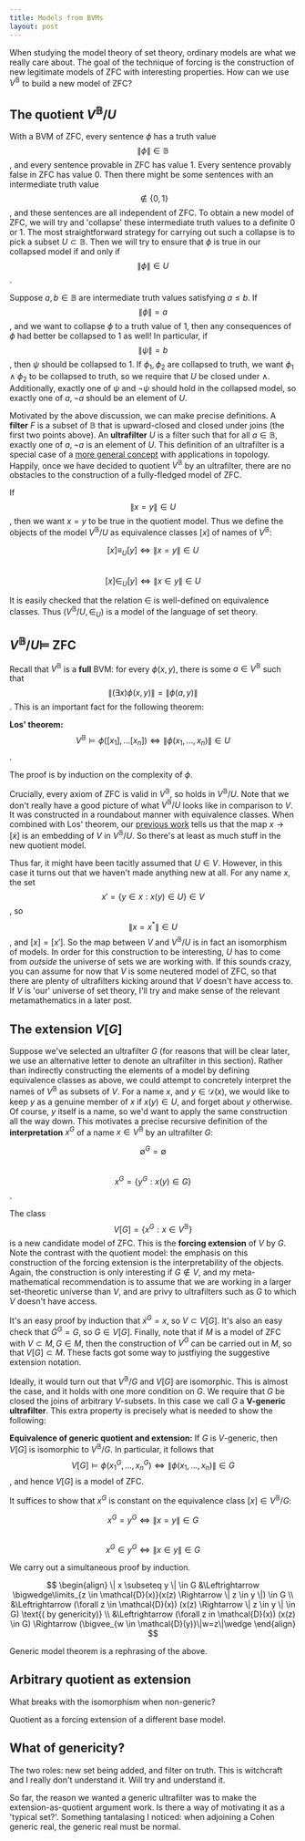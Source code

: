 ```yaml
---
title: Models from BVMs
layout: post
---
```


<script type="text/x-mathjax-config"> MathJax.Hub.Config({ tex2jax: { inlineMath: [['$','$'], ['\\(','\\)']], processEscapes: true } }); </script> <script src="https://cdnjs.cloudflare.com/ajax/libs/mathjax/2.7.0/MathJax.js?config=TeX-AMS-MML_HTMLorMML" type="text/javascript"></script>

When studying the model theory of set theory, ordinary models are what we really care about. The goal of the technique of forcing is the construction of new legitimate models of ZFC with interesting properties. How can we use $V^{\mathbb{B}}$ to build a new model of ZFC?

## The quotient $V^{\mathbb{B}}/U$

With a BVM of ZFC, every sentence $\phi$ has a truth value $$\| \phi \| \in \mathbb{B}$$, and every sentence provable in ZFC has value 1. Every sentence provably false in ZFC has value 0. Then there might be some sentences with an intermediate truth value $$ \not \in \{0,1\}$$, and these sentences are all independent of ZFC. To obtain a new model of ZFC, we will try and 'collapse' these intermediate truth values to a definite 0 or 1. The most straightforward strategy for carrying out such a collapse is to pick a subset $U \subset \mathbb{B}$. Then we will try to ensure that $\phi$ is true in our collapsed model if and only if $$\| \phi \| \in U$$.

Suppose $a, b \in \mathbb{B}$ are intermediate truth values satisfying $a \leq b$. If $$\| \phi \| = a$$, and we want to collapse $\phi$ to a truth value of 1, then any consequences of $\phi$ had better be collapsed to 1 as well! In particular, if $$\| \psi \| = b$$, then $\psi$ should be collapsed to 1. If $\phi_1, \phi_2$ are collapsed to truth, we want $\phi_1 \land \phi_2$ to be collapsed to truth, so we require that $U$ be closed under $\land$. Additionally, exactly one of $\psi$ and $\lnot \psi$ should hold in the collapsed model, so exactly one of $a, \lnot a$ should be an element of $U$. 

Motivated by the above discussion, we can make precise definitions. A **filter** $F$ is a subset of $\mathbb{B}$ that is upward-closed and closed under joins (the first two points above). An **ultrafilter** $U$ is a filter such that for all $a \in \mathbb{B}$, exactly one of $a, \lnot a$ is an element of $U$. This definition of an ultrafilter is a special case of a [more general concept](https://en.wikipedia.org/wiki/Ultrafilter) with applications in topology. Happily, once we have decided to quotient $V^{\mathbb{B}}$ by an ultrafilter, there are no obstacles to the construction of a fully-fledged model of ZFC.

If $$\| x = y \| \in U$$, then we want $x=y$ to be true in the quotient model. Thus we define the objects of the model $V^{\mathbb{B}}/U$ as equivalence classes $[x]$ of names of $V^{\mathbb{B}}$:

$$[x] \equiv_U [y] \Leftrightarrow \| x = y \| \in U$$  
$$[x] \in_U [y] \Leftrightarrow \| x \in y \| \in U$$

It is easily checked that the relation $\in$ is well-defined on equivalence classes. Thus $(V^{\mathbb{B}}/U, \in_U)$ is a model of the language of set theory.

## $V^{\mathbb{B}}/U \models$ ZFC

Recall that $V^{\mathbb{B}}$ is a **full** BVM: for every $\phi(x, y)$, there is some $a \in V^{\mathbb{B}}$ such that $$\| (\exists x) \phi(x,y) \| = \| \phi(a, y) \|$$. This is an important fact for the following theorem:

**Los' theorem:** $$V^{\mathbb{B}} \models \phi([x_1], ... [x_n]) \Leftrightarrow \| \phi(x_1, ..., x_n) \| \in U$$.

The proof is by induction on the complexity of $\phi$.

Crucially, every axiom of ZFC is valid in $V^{\mathbb{B}}$, so holds in $V^{\mathbb{B}}/U$. Note that we don't really have a good picture of what $V^{\mathbb{B}}/U$ looks like in comparison to $V$. It was constructed in a roundabout manner with equivalence classes. When combined with Los' theorem, our [previous work](https://hilbert-spaess.github.io/2020/05/22/$V-B$-models-ZFC.html) tells us that the map $x \to [\dot{x}]$ is an embedding of $V$ in $V^{\mathbb{B}}/U$. So there's at least as much stuff in the new quotient model.

Thus far, it might have been tacitly assumed that $U \in V$. However, in this case it turns out that we haven't made anything new at all. For any name $x$, the set $$x' = \{y \in x : x(y) \in U\} \in V$$, so $$\| x = x^{*}\| \in U$$, and $[x] = [x']$. So the map between $V$ and $V^{\mathbb{B}}/U$ is in fact an isomorphism of models. In order for this construction to be interesting, $U$ has to come from *outside* the universe of sets we are working with. If this sounds crazy, you can assume for now that $V$ is some neutered model of ZFC, so that there are plenty of ultrafilters kicking around that $V$ doesn't have access to. If $V$ is 'our' universe of set theory, I'll try and make sense of the relevant metamathematics in a later post.

## The extension $V[G]$

Suppose we've selected an ultrafilter $G$ (for reasons that will be clear later, we use an alternative letter to denote an ultrafilter in this section). Rather than indirectly constructing the elements of a model by defining equivalence classes as above, we could attempt to concretely interpret the names of $V^{\mathbb{B}}$ as subsets of $V$. For a name $x$, and $y \in \mathcal{D}(x)$, we would like to keep $y$ as a genuine member of $x$ if $x(y) \in U$, and forget about $y$ otherwise. Of course, $y$ itself is a name, so we'd want to apply the same construction all the way down. This motivates a precise recursive definition of the **interpretation** $x^G$ of a name $x \in V^{\mathbb{B}}$ by an ultrafilter $G$:

$$ \emptyset^G = \emptyset $$  
$$ x^G = \{ y^G : x(y) \in G \}$$.

The class $$V[G] = \{ x^G : x \in V^{\mathbb{B}} \}$$ is a new candidate model of ZFC. This is the **forcing extension** of $V$ by $G$. Note the contrast with the quotient model: the emphasis on this construction of the forcing extension is the interpretability of the objects. Again, the construction is only interesting if $G \not \in V$, and my meta-mathematical recommendation is to assume that we are working in a larger set-theoretic universe than $V$, and are privy to ultrafilters such as $G$ to which $V$ doesn't have access.

It's an easy proof by induction that $\dot{x}^G = x$, so $V \subset V[G]$. It's also an easy check that $\dot{G}^G = G$, so $G \in V[G]$. Finally, note that if $M$ is a model of ZFC with $V \subset M, G \in M$, then the construction of $V^G$ can be carried out in $M$, so that $V[G] \subset M$. These facts got some way to justfiying the suggestive extension notation. 

Ideally, it would turn out that $V^{\mathbb{B}}/G$ and $V[G]$ are isomorphic. This is almost the case, and it holds with one more condition on $G$. We require that $G$ be closed the joins of arbitrary $V$-subsets. In this case we call $G$ a **V-generic ultrafilter**. This extra property is precisely what is needed to show the following:

**Equivalence of generic quotient and extension:** If $G$ is $V$-generic, then $V[G]$ is isomorphic to $V^{\mathbb{B}}/G$. In particular, it follows that $$V[G] \models \phi(x_1^G, ..., x_n^G) \Leftrightarrow \| \phi(x_1, ..., x_n) \| \in G$$, and hence $V[G]$ is a model of ZFC.

It suffices to show that $x^G$ is constant on the equivalence class $[x] \in V^{\mathbb{B}}/G$:

$$x^G = y^G \Leftrightarrow \| x = y \| \in G$$  
$$x^G \in y^G \Leftrightarrow \| x \in y \| \in G$$

We carry out a simultaneous proof by induction. 

$$ \begin{align} \| x \subseteq y \| \in G &\Leftrightarrow \bigwedge\limits_{z \in \mathcal{D}(x)}(x(z) \Rightarrow \| z \in y \|) \in G \\ &\Leftrightarrow (\forall z \in \mathcal{D}(x)) (x(z) \Rightarrow \| z \in y \| \in G) \text{( by genericity)} \\ &\Leftrightarrow (\forall z in \mathcal{D}(x)) (x(z) \in G) \Rightarrow (\bigvee_{w \in \mathcal{D}(y)}\|w=z\|\wedge \end{align} $$

Generic model theorem is a rephrasing of the above. 

## Arbitrary quotient as extension

What breaks with the isomorphism when non-generic?

Quotient as a forcing extension of a different base model.

## What of genericity?

The two roles: new set being added, and filter on truth. This is witchcraft and I really don't understand it. Will try and understand it.

So far, the reason we wanted a generic ultrafilter was to make the extension-as-quotient argument work. Is there a way of motivating it as a 'typical set?'. Something tantalasing I noticed: when adjoining a Cohen generic real, the generic real must be normal.